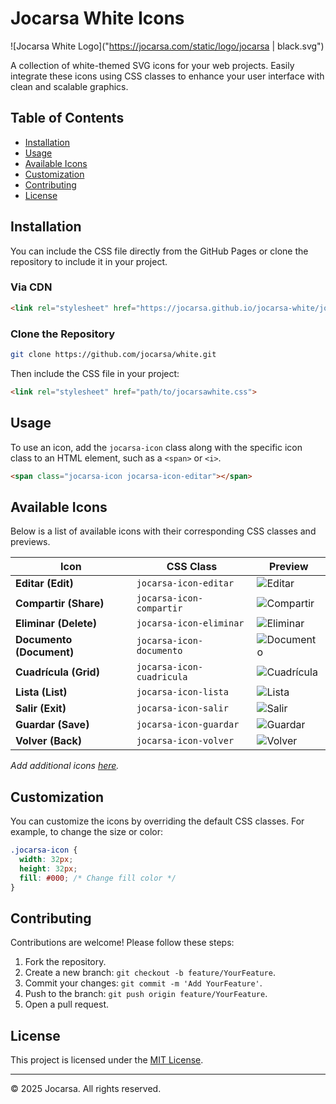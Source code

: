 # Jocarsa White Icons

![Jocarsa White Logo]("https://jocarsa.com/static/logo/jocarsa | black.svg")

A collection of white-themed SVG icons for your web projects. Easily integrate these icons using CSS classes to enhance your user interface with clean and scalable graphics.

## Table of Contents

- [Installation](#installation)
- [Usage](#usage)
- [Available Icons](#available-icons)
- [Customization](#customization)
- [Contributing](#contributing)
- [License](#license)

## Installation

You can include the CSS file directly from the GitHub Pages or clone the repository to include it in your project.

### Via CDN

```html
<link rel="stylesheet" href="https://jocarsa.github.io/jocarsa-white/jocarsawhite.css">
```

### Clone the Repository

```bash
git clone https://github.com/jocarsa/white.git
```

Then include the CSS file in your project:

```html
<link rel="stylesheet" href="path/to/jocarsawhite.css">
```

## Usage

To use an icon, add the `jocarsa-icon` class along with the specific icon class to an HTML element, such as a `<span>` or `<i>`.

```html
<span class="jocarsa-icon jocarsa-icon-editar"></span>
```

## Available Icons

Below is a list of available icons with their corresponding CSS classes and previews.

| Icon | CSS Class | Preview |
|------|-----------|---------|
| **Editar (Edit)** | `jocarsa-icon-editar` | ![Editar](https://jocarsa.github.io/jocarsa-white/iconos/editar.svg) |
| **Compartir (Share)** | `jocarsa-icon-compartir` | ![Compartir](https://jocarsa.github.io/jocarsa-white/iconos/compartir.svg) |
| **Eliminar (Delete)** | `jocarsa-icon-eliminar` | ![Eliminar](https://jocarsa.github.io/jocarsa-white/iconos/eliminar.svg) |
| **Documento (Document)** | `jocarsa-icon-documento` | ![Documento](https://jocarsa.github.io/jocarsa-white/iconos/documento.svg) |
| **Cuadrícula (Grid)** | `jocarsa-icon-cuadricula` | ![Cuadrícula](https://jocarsa.github.io/jocarsa-white/iconos/cuadricula.svg) |
| **Lista (List)** | `jocarsa-icon-lista` | ![Lista](https://jocarsa.github.io/jocarsa-white/iconos/lista.svg) |
| **Salir (Exit)** | `jocarsa-icon-salir` | ![Salir](https://jocarsa.github.io/jocarsa-white/iconos/salir.svg) |
| **Guardar (Save)** | `jocarsa-icon-guardar` | ![Guardar](https://jocarsa.github.io/jocarsa-white/iconos/guardar.svg) |
| **Volver (Back)** | `jocarsa-icon-volver` | ![Volver](https://jocarsa.github.io/jocarsa-white/iconos/volver.svg) |

*Add additional icons [here](https://github.com/jocarsa/white/tree/main/iconos).*

## Customization

You can customize the icons by overriding the default CSS classes. For example, to change the size or color:

```css
.jocarsa-icon {
  width: 32px;
  height: 32px;
  fill: #000; /* Change fill color */
}
```

## Contributing

Contributions are welcome! Please follow these steps:

1. Fork the repository.
2. Create a new branch: `git checkout -b feature/YourFeature`.
3. Commit your changes: `git commit -m 'Add YourFeature'`.
4. Push to the branch: `git push origin feature/YourFeature`.
5. Open a pull request.

## License

This project is licensed under the [MIT License](LICENSE).

---

© 2025 Jocarsa. All rights reserved.
